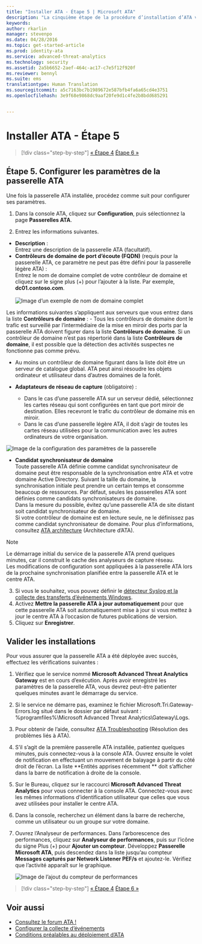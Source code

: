 ```yaml
---
title: "Installer ATA - Étape 5 | Microsoft ATA"
description: "La cinquième étape de la procédure d’installation d’ATA vous aide à configurer les paramètres de votre passerelle ATA."
keywords: 
author: rkarlin
manager: stevenpo
ms.date: 04/28/2016
ms.topic: get-started-article
ms.prod: identity-ata
ms.service: advanced-threat-analytics
ms.technology: security
ms.assetid: 2a5b6652-2aef-464c-ac17-c7e5f12f920f
ms.reviewer: bennyl
ms.suite: ems
translationtype: Human Translation
ms.sourcegitcommit: a5c7163bc7b1989672e587bfb4fa6a65cd4e3751
ms.openlocfilehash: 3e9f68e9868dc9aaf20fe9d1c4fe2b8bdd685291


---
```


# Installer ATA - Étape 5

>[!div class="step-by-step"]
[« Étape 4](install-ata-step4.md)
[Étape 6 »](install-ata-step6.md)


## Étape 5. Configurer les paramètres de la passerelle ATA
Une fois la passerelle ATA installée, procédez comme suit pour configurer ses paramètres.

1.  Dans la console ATA, cliquez sur **Configuration**, puis sélectionnez la page **Passerelles ATA**.

2.  Entrez les informations suivantes.

  - **Description** : <br>Entrez une description de la passerelle ATA (facultatif).
  - **Contrôleurs de domaine de port d’écoute (FQDN)** (requis pour la passerelle ATA, ce paramètre ne peut pas être défini pour la passerelle légère ATA) : <br>Entrez le nom de domaine complet de votre contrôleur de domaine et cliquez sur le signe plus (+) pour l’ajouter à la liste. Par exemple, **dc01.contoso.com**.<br /><br />![Image d’un exemple de nom de domaine complet](media/ATAGWDomainController.png)

Les informations suivantes s’appliquent aux serveurs que vous entrez dans la liste **Contrôleurs de domaine** : - Tous les contrôleurs de domaine dont le trafic est surveillé par l’intermédiaire de la mise en miroir des ports par la passerelle ATA doivent figurer dans la liste **Contrôleurs de domaine**. Si un contrôleur de domaine n’est pas répertorié dans la liste **Contrôleurs de domaine**, il est possible que la détection des activités suspectes ne fonctionne pas comme prévu.
- Au moins un contrôleur de domaine figurant dans la liste doit être un serveur de catalogue global. ATA peut ainsi résoudre les objets ordinateur et utilisateur dans d’autres domaines de la forêt.

 - **Adaptateurs de réseau de capture** (obligatoire) :<br>
     - Dans le cas d’une passerelle ATA sur un serveur dédié, sélectionnez les cartes réseau qui sont configurées en tant que port miroir de destination. Elles recevront le trafic du contrôleur de domaine mis en miroir.
     - Dans le cas d’une passerelle légère ATA, il doit s’agir de toutes les cartes réseau utilisées pour la communication avec les autres ordinateurs de votre organisation.

![Image de la configuration des paramètres de la passerelle](media/ATA-Config-GW-Settings.jpg)

 - **Candidat synchronisateur de domaine**<br>
Toute passerelle ATA définie comme candidat synchronisateur de domaine peut être responsable de la synchronisation entre ATA et votre domaine Active Directory. Suivant la taille du domaine, la synchronisation initiale peut prendre un certain temps et consomme beaucoup de ressources. Par défaut, seules les passerelles ATA sont définies comme candidats synchronisateurs de domaine. <br>Dans la mesure du possible, évitez qu’une passerelle ATA de site distant soit candidat synchronisateur de domaine.<br>Si votre contrôleur de domaine est en lecture seule, ne le définissez pas comme candidat synchronisateur de domaine. Pour plus d’informations, consultez [ATA architecture](/advanced-threat-analytics/plan-design/ata-architecture#ata-lightweight-gateway-features) (Architecture d’ATA).

> [!NOTE] 
> Le démarrage initial du service de la passerelle ATA prend quelques minutes, car il construit le cache des analyseurs de capture réseau.<br>
> Les modifications de configuration sont appliquées à la passerelle ATA lors de la prochaine synchronisation planifiée entre la passerelle ATA et le centre ATA.



    

3. Si vous le souhaitez, vous pouvez définir le [détecteur Syslog et la collecte des transferts d’événements Windows](configure-event-collection.md). 
4. Activez **Mettre la passerelle ATA à jour automatiquement** pour que cette passerelle ATA soit automatiquement mise à jour si vous mettez à jour le centre ATA à l’occasion de futures publications de version.
3.  Cliquez sur **Enregistrer**.


## Valider les installations
Pour vous assurer que la passerelle ATA a été déployée avec succès, effectuez les vérifications suivantes :

1.  Vérifiez que le service nommé **Microsoft Advanced Threat Analytics Gateway** est en cours d’exécution. Après avoir enregistré les paramètres de la passerelle ATA, vous devrez peut-être patienter quelques minutes avant le démarrage du service.

2.  Si le service ne démarre pas, examinez le fichier Microsoft.Tri.Gateway-Errors.log situé dans le dossier par défaut suivant : %programfiles%\Microsoft Advanced Threat Analytics\Gateway\Logs.

3.  Pour obtenir de l’aide, consultez [ATA Troubleshooting](/advanced-threat-analytics/troubleshoot/troubleshooting-ata-known-errors) (Résolution des problèmes liés à ATA).

4.  S’il s’agit de la première passerelle ATA installée, patientez quelques minutes, puis connectez-vous à la console ATA. Ouvrez ensuite le volet de notification en effectuant un mouvement de balayage à partir du côté droit de l’écran. La liste **Entités apprises récemment	** doit s’afficher dans la barre de notification à droite de la console.

5.  Sur le Bureau, cliquez sur le raccourci **Microsoft Advanced Threat Analytics** pour vous connecter à la console ATA. Connectez-vous avec les mêmes informations d’identification utilisateur que celles que vous avez utilisées pour installer le centre ATA.
6.  Dans la console, recherchez un élément dans la barre de recherche, comme un utilisateur ou un groupe sur votre domaine.
7.  Ouvrez l’Analyseur de performances. Dans l’arborescence des performances, cliquez sur **Analyseur de performances**, puis sur l’icône du signe Plus (+) pour **Ajouter un compteur**. Développez **Passerelle Microsoft ATA**, puis descendez dans la liste jusqu’au compteur **Messages capturés par Network Listener PEF/s** et ajoutez-le. Vérifiez que l’activité apparaît sur le graphique.

    ![Image de l’ajout du compteur de performances](media/ATA-performance-monitoring-add-counters.png)


>[!div class="step-by-step"]
[« Étape 4](install-ata-step4.md)
[Étape 6 »](install-ata-step6.md)

## Voir aussi

- [Consultez le forum ATA !](https://social.technet.microsoft.com/Forums/security/home?forum=mata)
- [Configurer la collecte d’événements](configure-event-collection.md)
- [Conditions préalables au déploiement d’ATA](/advanced-threat-analytics/plan-design/ata-prerequisites)




<!--HONumber=Jul16_HO3-->


